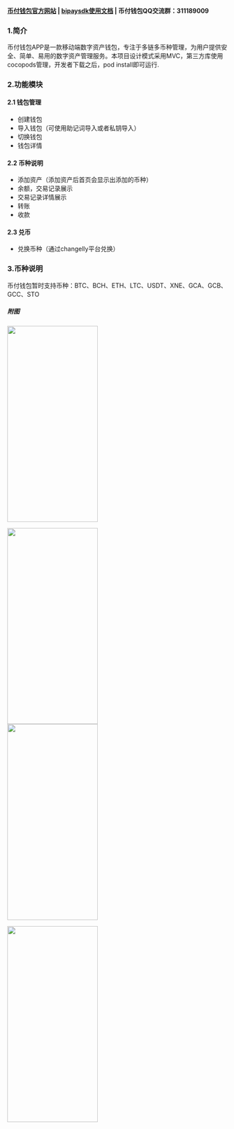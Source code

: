 #### [币付钱包官方网站](https://www.bipay.io) | [bipaysdk使用文档](https://github.com/iOSSunLiang/BipaySDK_iOS/blob/master/README.md) | 币付钱包QQ交流群：311189009
### 1.简介
币付钱包APP是一款移动端数字资产钱包，专注于多链多币种管理，为用户提供安全、简单、易用的数字资产管理服务。本项目设计模式采用MVC，第三方库使用cocopods管理，开发者下载之后，pod install即可运行.

### 2.功能模块
#### 2.1 钱包管理
* 创建钱包
* 导入钱包（可使用助记词导入或者私钥导入）
* 切换钱包
* 钱包详情
#### 2.2 币种说明
* 添加资产（添加资产后首页会显示出添加的币种）
* 余额，交易记录展示
* 交易记录详情展示
* 转账
* 收款
#### 2.3 兑币
* 兑换币种（通过changelly平台兑换）

### 3.币种说明
币付钱包暂时支持币种：BTC、BCH、ETH、LTC、USDT、XNE、GCA、GCB、GCC、STO
##### 附图
<img src="https://spark-docs.oss-cn-hangzhou.aliyuncs.com/docs/0B8E18A329D1B83A6FBB25EDD8A344FC.png" width=207 height=448 /><br/>

<img src="https://spark-docs.oss-cn-hangzhou.aliyuncs.com/docs/0A9A19D44DA6A7A33DC5392AE3185FBC.png" width=207 height=448 /><br/>
<img src="https://spark-docs.oss-cn-hangzhou.aliyuncs.com/docs/3FD5763DB670EF16FDC63E8EE5B8344A.png" width=207 height=448 /><br/>

<img src="https://spark-docs.oss-cn-hangzhou.aliyuncs.com/docs/44C9BEB90C89D579CCC04220E31F8B9C.png" width=207 height=448 /><br/>


